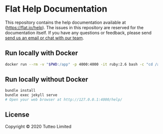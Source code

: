 # Flat Help Documentation

This repository contains the help documentation available at (https://flat.io/help).
The issues in this repository are reserved for the documentation itself. If you have any questions or feedback, please send [send us an email or chat with our team](https://flat.io/support).


## Run locally with Docker

```bash
docker run --rm -v "$PWD:/app" -p 4000:4000 -it ruby:2.6 bash -c "cd /app && bundle install && bundle exec jekyll serve --host 0.0.0.0"
```

## Run locally without Docker

```bash
bundle install
bundle exec jekyll serve
# Open your web browser at http://127.0.0.1:4000/help/
```

## License

Copyright © 2020 Tutteo Limited